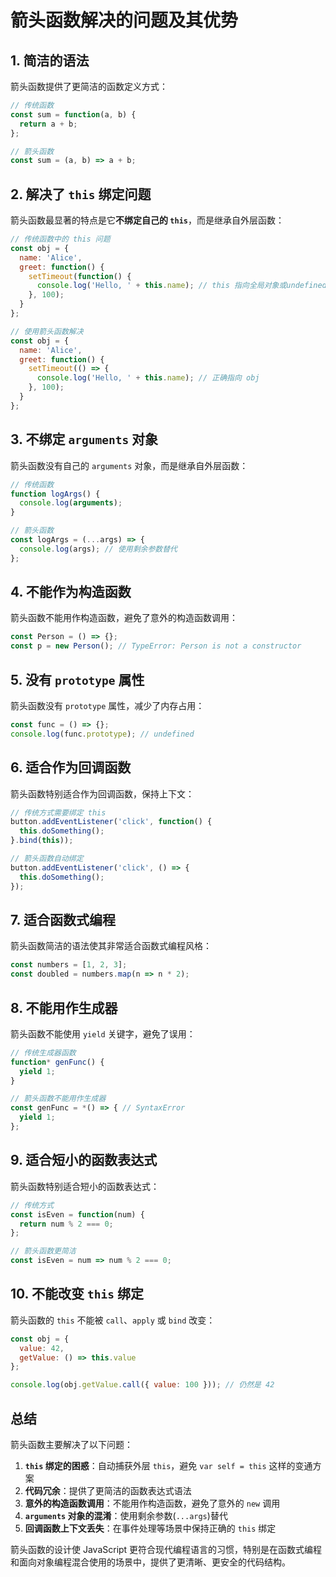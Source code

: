 # 箭头函数解决的问题及其优势

## 1. 简洁的语法

箭头函数提供了更简洁的函数定义方式：

```javascript
// 传统函数
const sum = function(a, b) {
  return a + b;
};

// 箭头函数
const sum = (a, b) => a + b;
```

## 2. 解决了 `this` 绑定问题

箭头函数最显著的特点是它**不绑定自己的 `this`**，而是继承自外层函数：

```javascript
// 传统函数中的 this 问题
const obj = {
  name: 'Alice',
  greet: function() {
    setTimeout(function() {
      console.log('Hello, ' + this.name); // this 指向全局对象或undefined
    }, 100);
  }
};

// 使用箭头函数解决
const obj = {
  name: 'Alice',
  greet: function() {
    setTimeout(() => {
      console.log('Hello, ' + this.name); // 正确指向 obj
    }, 100);
  }
};
```

## 3. 不绑定 `arguments` 对象

箭头函数没有自己的 `arguments` 对象，而是继承自外层函数：

```javascript
// 传统函数
function logArgs() {
  console.log(arguments);
}

// 箭头函数
const logArgs = (...args) => {
  console.log(args); // 使用剩余参数替代
};
```

## 4. 不能作为构造函数

箭头函数不能用作构造函数，避免了意外的构造函数调用：

```javascript
const Person = () => {};
const p = new Person(); // TypeError: Person is not a constructor
```

## 5. 没有 `prototype` 属性

箭头函数没有 `prototype` 属性，减少了内存占用：

```javascript
const func = () => {};
console.log(func.prototype); // undefined
```

## 6. 适合作为回调函数

箭头函数特别适合作为回调函数，保持上下文：

```javascript
// 传统方式需要绑定 this
button.addEventListener('click', function() {
  this.doSomething();
}.bind(this));

// 箭头函数自动绑定
button.addEventListener('click', () => {
  this.doSomething();
});
```

## 7. 适合函数式编程

箭头函数简洁的语法使其非常适合函数式编程风格：

```javascript
const numbers = [1, 2, 3];
const doubled = numbers.map(n => n * 2);
```

## 8. 不能用作生成器

箭头函数不能使用 `yield` 关键字，避免了误用：

```javascript
// 传统生成器函数
function* genFunc() {
  yield 1;
}

// 箭头函数不能用作生成器
const genFunc = *() => { // SyntaxError
  yield 1;
};
```

## 9. 适合短小的函数表达式

箭头函数特别适合短小的函数表达式：

```javascript
// 传统方式
const isEven = function(num) {
  return num % 2 === 0;
};

// 箭头函数更简洁
const isEven = num => num % 2 === 0;
```

## 10. 不能改变 `this` 绑定

箭头函数的 `this` 不能被 `call`、`apply` 或 `bind` 改变：

```javascript
const obj = {
  value: 42,
  getValue: () => this.value
};

console.log(obj.getValue.call({ value: 100 })); // 仍然是 42
```

## 总结

箭头函数主要解决了以下问题：

1. **`this` 绑定的困惑**：自动捕获外层 `this`，避免 `var self = this` 这样的变通方案
2. **代码冗余**：提供了更简洁的函数表达式语法
3. **意外的构造函数调用**：不能用作构造函数，避免了意外的 `new` 调用
4. **`arguments` 对象的混淆**：使用剩余参数(`...args`)替代
5. **回调函数上下文丢失**：在事件处理等场景中保持正确的 `this` 绑定

箭头函数的设计使 JavaScript 更符合现代编程语言的习惯，特别是在函数式编程和面向对象编程混合使用的场景中，提供了更清晰、更安全的代码结构。
